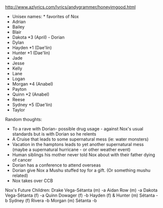 http://www.azlyrics.com/lyrics/andygrammer/honeyimgood.html

* Unisex names: * favorites of Nox
 * Adrian
 * Bailey
 * Blair
 * Dakota *3 (April) - Dorian
 * Dylan
 * Hayden *1 (Dae'lin)
 * Hunter *1 (Dae'lin)
 * Jade
 * Jesse
 * Kelly
 * Lane
 * Logan
 * Morgan *4 (Anabel)
 * Payton
 * Quinn *2 (Anabel)
 * Reese 
 * Sydney *5 (Dae'lin)
 * Taylor

Random thoughts:
* To a rave with Dorian- possible drug usage - against Nox's usual standards but is with Dorian so he relents
* A Cruise that leads to some supernatural mess (ie: water monsters)
* Vacation in the hamptons leads to yet another supernatural mess (maybe a supernatural hurricane - or other weather event)
* Human siblings his mother never told Nox about with their father dying of cancer
* Dorian has a conference to attend overseas 
* Dorian give Nox a Mushu stuffed toy for a gift.  (Or something mushu related)
* Nox takes over CCB

Nox's Future Children:
Drake Vega-Sétanta (m) -a
Aidan Row (m) -a
Dakota Vega-Sétanta (f) -a
Quinn Dowager (f) -b
Hayden (f) & Hunter (m) Sétanta -b
Sydney (f) Rivera -b
Morgan (m) Sétanta -b